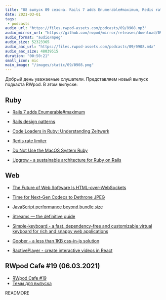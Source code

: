 ```yaml
---
title: "08 выпуск 09 сезона. Rails 7 adds Enumerable#maximum, Redis rate limiter, Simple-keyboard, Goober и прочее"
date: 2021-03-01
tags:
 - podcasts
audio_url: "https://files.rwpod-assets.com/podcasts/09/0908.mp3"
audio_mirror_url: "https://github.com/rwpod/mirror/releases/download/09.08/0908.mp3"
audio_format: "audio/mpeg"
audio_size: 52323365
audio_aac_url: "https://files.rwpod-assets.com/podcasts/09/0908.m4a"
audio_aac_size: 48039515
duration: "00:50:21"
small_icon: mic
main_image: "/images/static/09/0908.png"
---
```


Добрый день уважаемые слушатели. Представляем новый выпуск подкаста RWpod. В этом выпуске:

## Ruby

 - [Rails 7 adds Enumerable#maximum](https://bigbinary.com/blog/rails-7-adds-enumerable-maximum)
 - [Rails design patterns](https://longliveruby.com/articles/rails-design-patterns-the-big-picture)
 - [Code Loaders in Ruby: Understanding Zeitwerk](https://www.honeybadger.io/blog/ruby-code-loader-zeitwerk/)


 - [Redis rate limiter](https://blog.rebased.pl/2021/02/22/redis-rate-limiter.html)
 - [Do Not Use the MacOS System Ruby](https://mac.install.guide/faq/do-not-use-mac-system-ruby/index.html)
 - [Upgrow - a sustainable architecture for Ruby on Rails](https://upgrow.shopify.io/)

## Web

 - [The Future of Web Software Is HTML-over-WebSockets](https://alistapart.com/article/the-future-of-web-software-is-html-over-websockets/)
 - [Time for Next-Gen Codecs to Dethrone JPEG](https://cloudinary.com/blog/time_for_next_gen_codecs_to_dethrone_jpeg)
 - [JavaScript performance beyond bundle size](https://nolanlawson.com/2021/02/23/javascript-performance-beyond-bundle-size/)


 - [Streams — the definitive guide](https://web.dev/streams/)
 - [Simple-keyboard - a fast, dependency-free and customizable virtual keyboard for rich and snappy web applications](https://virtual-keyboard.js.org/)
 - [Goober - a less than 1KB css-in-js solution](https://goober.rocks/)
 - [RactivePlayer - create interactive videos in React](https://ractive-player.org/)

## RWpod Cafe #19 (06.03.2021)

 - [RWpod Cafe #19](https://www.youtube.com/watch?v=UM4ETbyHH_4)
 - [Темы для выпуска](https://github.com/rwpod/cafe-discussions/discussions/3)

READMORE
